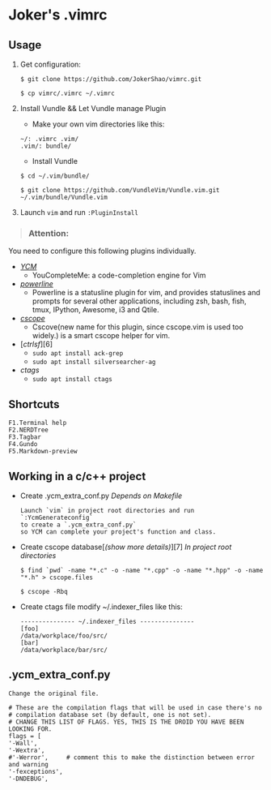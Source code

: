 # Joker's .vimrc

## Usage

1. Get configuration:

    ```
    $ git clone https://github.com/JokerShao/vimrc.git

    $ cp vimrc/.vimrc ~/.vimrc
    ```

2. Install Vundle && Let Vundle manage Plugin

    - Make your own vim directories like this:

    ```
    ~/: .vimrc .vim/
    .vim/: bundle/
    ```

    - Install Vundle

    ```
    $ cd ~/.vim/bundle/

    $ git clone https://github.com/VundleVim/Vundle.vim.git ~/.vim/bundle/Vundle.vim
    ```

3. Launch `vim` and run `:PluginInstall`

> ### Attention:
You need to configure this following plugins individually.
- [*YCM*][1]
    - YouCompleteMe: a code-completion engine for Vim
- [*powerline*][3]
    - Powerline is a statusline plugin for vim, and provides statuslines and prompts for several other applications, including zsh, bash, fish, tmux, IPython, Awesome, i3 and Qtile.
- [*cscope*][5]
    - Cscove(new name for this plugin, since cscope.vim is used too widely.) is a smart cscope helper for vim.
- [*ctrlsf*][6]
	- `sudo apt install ack-grep`
	- `sudo apt install silversearcher-ag`
- *ctags*
    - `sudo apt install ctags`

## Shortcuts

	F1.Terminal help
	F2.NERDTree
	F3.Tagbar
	F4.Gundo
	F5.Markdown-preview

## Working in a c/c++ project

- Create .ycm_extra_conf.py
*Depends on Makefile*

    ```
    Launch `vim` in project root directories and run `:YcmGenerateconfig` 
    to create a `.ycm_extra_conf.py`
    so YCM can complete your project's function and class.
    ```

- Create cscope database[*(show more details)*][7]
*In project root directories*

    ```
    $ find `pwd` -name "*.c" -o -name "*.cpp" -o -name "*.hpp" -o -name "*.h" > cscope.files

    $ cscope -Rbq
    ```

- Create ctags file
	modify ~/.indexer_files like this:
	```
	--------------- ~/.indexer_files ---------------
	[foo]
	/data/workplace/foo/src/
	[bar]
	/data/workplace/bar/src/
	```


## .ycm_extra_conf.py

    Change the original file.

    # These are the compilation flags that will be used in case there's no
    # compilation database set (by default, one is not set).
    # CHANGE THIS LIST OF FLAGS. YES, THIS IS THE DROID YOU HAVE BEEN LOOKING FOR.
    flags = [
    '-Wall',
    '-Wextra',
    #'-Werror',     # comment this to make the distinction between error and warning
    '-fexceptions',
    '-DNDEBUG',

[1]:https://github.com/Valloric/YouCompleteMe
[2]:https://github.com/powerline/powerline
[3]:https://github.com/brookhong/cscope.vim
[4]:https://github.com/dyng/ctrlsf.vim
[5]:https://github.com/JokerShao/vimrc/blob/master/cscope.md

